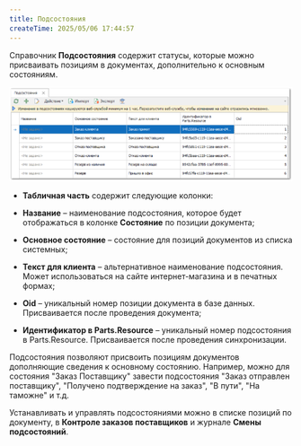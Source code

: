 ```yaml
---
title: Подсостояния
createTime: 2025/05/06 17:44:57
---
```

Справочник **Подсостояния** содержит статусы, которые можно присваивать позициям в документах, дополнительно к основным состояниям.

![](../../../assets/specification/image387.png)

- **Табличная часть** содержит следующие колонки:

- **Название** – наименование подсостояния, которое будет отображаться в колонке **Состояние** по позиции документа;

- **Основное состояние** – состояние для позиций документов из списка системных;

- **Текст для клиента** – альтернативное наименование подсостояния. Может использоваться на сайте интернет-магазина и в печатных формах;

- **Oid** – уникальный номер позиции документа в базе данных. Присваивается после проведения документа;

- **Идентификатор в Parts.Resource** – уникальный номер подсостояния в Parts.Resource. Присваивается после проведения синхронизации.

Подсостояния позволяют присвоить позициям документов дополняющие сведения к основному состоянию. Например, можно для состояния "Заказ Поставщику" завести подсостояния "Заказ отправлен поставщику", "Получено подтверждение на заказ", "В пути", "На таможне" и т.д.

Устанавливать и управлять подсостояниями можно в списке позиций по документу, в **Контроле заказов поставщиков** и журнале **Смены подсостояний**.



